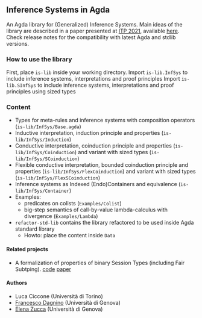 ## Inference Systems in Agda 

An Agda library for (Generalized) Inference Systems.
Main ideas of the library are described in a paper presented at [ITP 2021](http://easyconferences.eu/itp2021/), available [here](https://drops.dagstuhl.de/opus/volltexte/2021/13908/). 
Check release notes for the compatibility with latest Agda and stdlib versions.

### How to use the library

First, place ```is-lib``` inside your working directory.
Import ```is-lib.InfSys``` to include inference systems, interpretations and proof principles
Import ```is-lib.SInfSys``` to include inference systems, interpretations and proof principles using sized types 


### Content 

* Types for meta-rules and inference systems with composition operators (```is-lib/InfSys/Base.agda```) 
* Inductive interpretation, induction principle and properties (```is-lib/InfSys/Induction```) 
* Conductive interpretation, coinduction principle and properties (```is-lib/InfSys/Coinduction```) and variant with sized types (```is-lib/InfSys/SCoinduction```)
* Flexible conductive interpretation, bounded coinduction principle and properties (```is-lib/InfSys/FlexCoinduction```) and variant with sized types (```is-lib/InfSys/FlexSCoinduction```)
* Inference systems as Indexed (Endo)Containers and equivalence (```is-lib/InfSys/Container```)
* Examples: 
  * predicates on colists (```Examples/Colist```) 
  * big-step semantics of call-by-value lambda-calculus with divergence (```Examples/Lambda```)
* ```refactor-std-lib``` contains the library refactored to be used inside Agda standard library
  * Howto: place the content inside ```Data```  

#### Related projects 

* A formalization of properties of binary Session Types (including Fair Subtping). 
[code](https://github.com/boystrange/FairSubtypingAgda) [paper](https://drops.dagstuhl.de/opus/volltexte/2021/14194/) 

#### Authors 

* Luca Ciccone (Università di Torino)
* [Francesco Dagnino](https://fdgn.github.io/) (Università di Genova)
* [Elena Zucca](https://person.dibris.unige.it/zucca-elena/) (Università di Genova)
